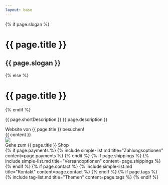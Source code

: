 ```yaml
---
layout: base
---
```

<script type="application/ld+json">
    {
        "@context": "https://schema.org/",
        "@type": "Product",
        "name": "{{ page.title }}",
        "image": "{{ page.image }}",
        "description": "{{ page.description }}",
        "review": {
        "@type": "Review",
        "reviewRating": {
          "@type": "Rating",
          "ratingValue": "5",
          "bestRating": "5"
        },
        "author": {
          "@type": "Person",
          "name": "{{ page.author }}"
        }
      }
    }
</script>
<div class="container">
    <div class="row">
        <div class="col-lg-9 col-sm-12 mt-4">
        <div class="">
                {% if page.slogan %}
                    <h1 class="h2">{{ page.title }}</h1>
                    <h2 class="text-muted h5">{{ page.slogan }}</h2>
                {% else %}
                    <h1 class="h2">{{ page.title }}</h1>
                {% endif %}
                <p>{{ page.shortDescription }} {{ page.description }}</p>
                 <span class="affili" data-affili="{{ page.targetUrl }}" rel="nofollow">
                    <div class="btn btn-outline-success mb-4 w-100">
                        Website von {{ page.title }} besuchen!
                    </div>
             </span>
             </div>
                <div class="align-items-center"></div>
                {{ content }}
        </div>
        <div class="col-lg-3 col-sm-12">
             <span class="affili" data-affili="{{ page.targetUrl }}" rel="nofollow">
                <div class="text-center mb-3">
                    <img class="img-fluid mt-4" src="{{ page.image }}"/>
                    <div class="btn btn-success mt-4 mb-3">
                        Gehe zum {{ page.title }} Shop
                    </div>
                </div>   
             </span>
            {% if page.payments %}
                {% include simple-list.md title="Zahlungsoptionen" content=page.payments %}
            {% endif %}
            {% if page.shippings %}
                {% include simple-list.md title="Versandoptionen" content=page.shippings %}
            {% endif %}
            {% if page.contact %}
                {% include simple-list.md title="Kontakt" content=page.contact %}
            {% endif %}
            {% if page.tags %}
                {% include tag-list.md title="Themen" content=page.tags %}
            {% endif %}
        </div>
    </div>
</div>